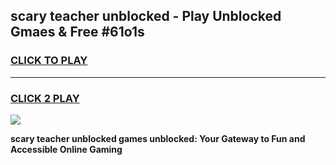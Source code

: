 
## scary teacher unblocked - Play Unblocked Gmaes & Free #61o1s
<h3>
<a href="https://news.freeplayer.one?title=scary_teacher_unblocked&ref=03M">CLICK TO PLAY</a></h3>
<hr>

<h3>
<a href="https://news.freeplayer.one?title=scary_teacher_unblocked&ref=03M">CLICK 2 PLAY</a>
  
</h3>

<a href="https://news.freeplayer.one?title=scary_teacher_unblocked&ref=03M"><img src="https://clearcache.store/games.png"></a>


**scary teacher unblocked games unblocked: Your Gateway to Fun and Accessible Online Gaming**
